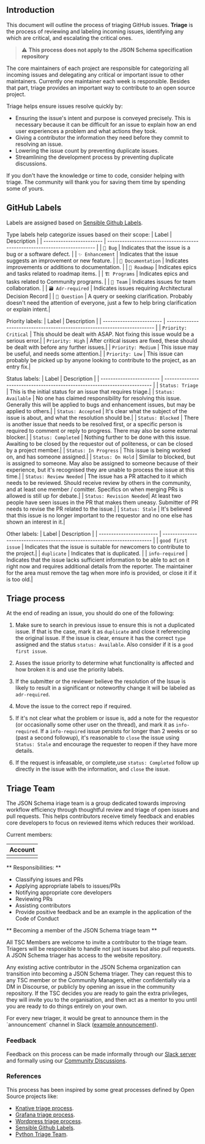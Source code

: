## Introduction

This document will outline the process of triaging GitHub issues. **Triage** is the process of reviewing and labeling incoming issues, identifying any which are critical, and escalating the critical ones.

> :warning: **This process does not apply to the JSON Schema specification repository**

The core maintainers of each project are responsible for categorizing all incoming issues and delegating any critical or important issue to other maintainers. Currently one maintainer each week is responsible. Besides that part, triage provides an important way to contribute to an open source project.

Triage helps ensure issues resolve quickly by:

- Ensuring the issue's intent and purpose is conveyed precisely. This is necessary because it can be difficult for an issue to explain how an end user experiences a problem and what actions they took.
- Giving a contributor the information they need before they commit to resolving an issue.
- Lowering the issue count by preventing duplicate issues.
- Streamlining the development process by preventing duplicate discussions.

If you don't have the knowledge or time to code, consider helping with triage. The community will thank you for saving them time by spending some of yours.

## GitHub Labels

Labels are assigned based on [Sensible Github Labels](https://github.com/Relequestual/sensible-github-labels).

Type labels help categorize issues based on their scope:
| Label                    | Description                                                               |
| ------------------------ | ------------------------------------------------------------------------- |
| `🐛 Bug`                 | Indicates that the issue is a bug or a software defect.                   |
| `✨ Enhancement`         | Indicates that the issue suggests an improvement or new feature.          |
| `📝 Documentation`       | Indicates improvements or additions to documentation.                     |
| `🎯 Roadmap`             | Indicates epics and tasks related to roadmap items.                       |
| `🏗️ Programs`            | Indicates epics and tasks related to Community programs.                  |
| `👥 Team`                | Indicates issues for team collaboration.                                  |
| `🗃️ Adr-required`        | Indicates issues requiring Architectural Decision Record                  |
| `💬 Question`            | A query or seeking clarification. Probably doesn't need the attention of everyone, just a few to help bring clarification or explain intent.|

Priority labels:
| Label                    | Description                                                               |
| ------------------------ | ------------------------------------------------------------------------- |
| `Priority: Critical`     | This should be dealt with ASAP. Not fixing this issue would be a serious error.|
| `Priority: High`         | After critical issues are fixed, these should be dealt with before any further issues.|
| `Priority: Medium`       | This issue may be useful, and needs some attention.|
| `Priority: Low`          | This issue can probably be picked up by anyone looking to contribute to the project, as an entry fix.|

Status labels:
| Label                    | Description                                                               |
| ------------------------ | ------------------------------------------------------------------------- |
| `Status: Triage`         | This is the initial status for an issue that requires triage.|
| `Status: Available`      | No one has claimed responsibility for resolving this issue. Generally this will be applied to bugs and enhancement issues, but may be applied to others.|
| `Status: Accepted`       | It's clear what the subject of the issue is about, and what the resolution should be.|
| `Status: Blocked`        | There is another issue that needs to be resolved first, or a specific person is required to comment or reply to progress. There may also be some external blocker.|
| `Status: Completed`      | Nothing further to be done with this issue. Awaiting to be closed by the requestor out of politeness, or can be closed by a project member.|
| `Status: In Progress`    | This issue is being worked on, and has someone assigned.|
| `Status: On Hold`        | Similar to blocked, but is assigned to someone. May also be assigned to someone because of their experience, but it's recognised they are unable to process the issue at this time.|
| `Status: Review Needed`  | The issue has a PR attached to it which needs to be reviewed. Should receive review by others in the community, and at least one member / comitter. Specifics on when merging PRs is allowed is still up for debate.|
| `Status: Revision Needed`| At least two people have seen issues in the PR that makes them uneasy. Submitter of PR needs to revise the PR related to the issue.|
| `Status: Stale`          | It's believed that this issue is no longer important to the requestor and no one else has shown an interest in it.|

Other labels:
| Label                    | Description                                                               |
| ------------------------ | ------------------------------------------------------------------------- |
| `good first issue`       | Indicates that the issue is suitable for newcomers to contribute to the project.|
| `duplicate`              | Indicates that is duplicated.                                             |
| `info-required`          | Indicates that the issue lacks sufficient information to be able to act on it right now and requires additional details from the reporter. The maintainer for the area must remove the tag when more info is provided, or close it if it is too old.|

## Triage process

At the end of reading an issue, you should do one of the following:

1. Make sure to search in previous issue to ensure this is not a duplicated issue. If that is the case, mark it as `duplicate` and close it referencing the original issue. If the issue is clear, ensure it has the correct `type` assigned and the status `status: Available`. Also consider if it is a `good first issue`.  

2. Asses the issue priority to determine what functionality is affected and how broken it is and use the priority labels.

3. If the submitter or the reviewer believe the resolution of the Issue is likely to result in a significant or noteworthy change it will be labeled as `adr-required`.

4. Move the issue to the correct repo if required.

5. If it's not clear what the problem or issue is, add a note for the requestor (or occasionally some other user on the thread), and mark it as `info-required`. If a `info-required` issue persists for longer than 2 weeks or so (past a second followup), it's reasonable to `close` the issue using `Status: Stale` and encourage the requester to reopen if they have more details.

6. If the request is infeasable, or complete,use `status: Completed` follow up directly in the issue with the information, and `close` the issue.

## Triage Team

The JSON Schema iriage team is a group dedicated towards improving workflow efficiency through thoughtful review and triage of open issues and pull requests. This helps contributors receive timely feedback and enables core developers to focus on reviewed items which reduces their workload.

Current members:

|    Account    |
| :-----------: |
|               |

<!-- | [github usser] | -->

** Responsibilities: **
 * Classifying issues and PRs
 * Applying appropriate labels to issues/PRs
 * Notifying appropriate core developers
 * Reviewing PRs
 * Assisting contributors
 * Provide positive feedback and be an example in the application of the Code of Conduct

** Becoming a member of the JSON Schema triage team **

All TSC Members are welcome to invite a contributor to the triage team. Triagers will be responsible to handle not just issues but also pull requests. A JSON Schema triager has access to the website repository.

Any existing active contributor in the JSON Schema organization can transition into becoming a JSON Schema triager. They can request this to any TSC member or the Community Managers, either confidentially via a DM in Discourse, or publicly by opening an issue in the community repository. If the TSC decides you are ready to gain the extra privileges, they will invite you to the organisation, and then act as a mentor to you until you are ready to do things entirely on your own.

For every new triager, it would be great to announce them in the ´announcement´ channel in Slack ([example announcement](https://discuss.python.org/t/abhilash-raj-has-been-granted-triage-role-on-github/2089)).


### Feedback

Feedback on this process can be made informally through our [Slack server](https://json-schema.org/slack) and formally using our [Community Discussions](https://github.com/json-schema-org/community/discussions).

### References

This process has been inspired by some great processes defined by Open Source projects like:
- [Knative triage process](https://github.com/knative/serving/blob/main/support/TRIAGE.md).
- [Grafana triage process](https://github.com/grafana/faro-web-sdk/blob/main/ISSUE_TRIAGE.md).
- [Wordpress triage process](https://github.com/wordpress-mobile/WordPress-iOS/blob/trunk/docs/issue-triage.md).
- [Sensible Github Labels](https://github.com/Relequestual/sensible-github-labels).
- [Python Triage Team](https://devguide.python.org/triage/triage-team/).

